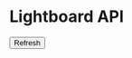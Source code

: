 # Lightboard API

<button id="refresh-button">Refresh</button>

<div id="table-container"></div>

<script>

// API, generates a 5 by 5 board
const API_URL = 'https://frq.dtsivkovski.tk/api/lightboard/generate/5/5';

// define tablecontainer
const tableContainer = document.getElementById("table-container");

// Refresh button to refresh table
const refreshButton = document.getElementById('refresh-button');

// Refresh table 
function refreshTable() {
  fetch(API_URL)
    .then(response => response.json())
    .then(data => {

        // Remove the existing table
        while (tableContainer.firstChild) {
        tableContainer.removeChild(tableContainer.firstChild);
        }

        // Styling for table
        const table = document.createElement('table');
        table.style.width = '50%';
        table.style.margin = '0 auto';

        // Set row value based on object's row value, create row if new
        let currentRow;
        for (const { row, column, light } of data) {
        if (row !== currentRow) {
            currentRow = row;
            const tr = document.createElement('tr');
            table.appendChild(tr);
        }

        // Create box element with background color based on rgb value
        const td = document.createElement('td');
        td.style.backgroundColor = `rgb(${light.red}, ${light.green}, ${light.blue})`;

        // Set text color based on brightness
        const brightness = (light.red * 299 + light.green * 587 + light.blue * 114) / 1000;
        if (brightness < 128) {
          td.style.color = 'white';
        } else {
          td.style.color = 'black';
        }

        // Styling for the text inside the box, append to table
        td.innerText = `#${light.red.toString(16).padStart(2, '0')}${light.green.toString(16).padStart(2, '0')}${light.blue.toString(16).padStart(2, '0')}`;
        td.style.textAlign = 'center';
        td.style.verticalAlign = 'middle';
        td.style.fontFamily = 'monospace';
        table.lastElementChild.appendChild(td);
      }

    // Add the new table to the table container
    tableContainer.appendChild(table);

    });
}

refreshButton.addEventListener('click', refreshTable);

</script>